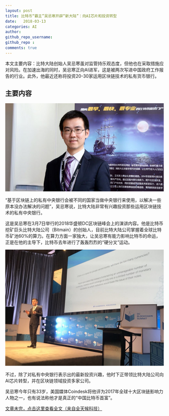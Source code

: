 ```yaml
---
layout: post
title: 比特币“霸主”吴忌寒开辟“新大陆”：向AI芯片和投资转型
date:   2018-03-13
categories: AI
author: 
github_repo_username: 
github_repo : 
comments: true
---
```


本文主要内容：比特大陆创始人吴忌寒虽对监管持乐观态度，但他也在采取措施应对风险。在加速出海的同时，吴忌寒正向AI进军，这是被两次写进中国政府工作报告的行业。此外，他最近还称将投资20-30家运用区块链技术的私有货币银行。

<!-- more -->

## 主要内容

![images](/images/AI/2018-3-13-bitebi.png)

“基于区块链上的私有中央银行会被不同的国家当做中央银行来使用，以解决一些原本没办法解决的问题”，吴忌寒说，比特大陆非常有兴趣投资那些运用区块链技术的私有中央银行。

这是吴忌寒在3月7日举行的2018华盛顿DC区块链峰会上的演讲内容。他是比特币挖矿巨头比特大陆公司（Bitmain）的创始人，目前比特大陆公司掌握着全球比特币矿池60%的算力。在算力方面一家独大，让吴忌寒有能力影响比特币的命运，正是在他的主导下，比特币去年进行了轰轰烈烈的“硬分叉”运动。

![images](/images/AI/2018-3-13-bitebi-1.png)

不过，除了对私有中央银行表示出的最新投资兴趣，他时下正带领比特大陆公司向AI芯片转型，并在区块链领域投资多家公司。

吴忌寒今年只有33岁，美国媒体Coindesk将他评为2017年全球十大区块链影响力人物之一，也有说法称他才是真正的“中国比特币首富”。

[文章未完，点击这里查看全文（来自全天候科技）](https://awtmt.com/articles/3245966?from=wscn)